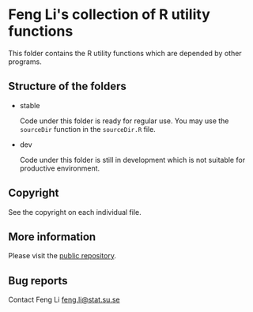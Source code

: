 Feng Li's collection of R utility functions
===========================================

 This folder contains the R utility functions which are depended by other
programs.

Structure of the folders
------------------------

* stable
   
  Code under this folder is ready for regular use. You may use the `sourceDir`
  function in the `sourceDir.R` file.

* dev 

  Code under this folder is still in development which is not suitable for
  productive environment. 

Copyright 
---------

 See the copyright on each individual file.

More information 
----------------

 Please visit the [public repository](http://git.feng.li/rutils).

Bug reports 
-----------

 Contact Feng Li <feng.li@stat.su.se>
